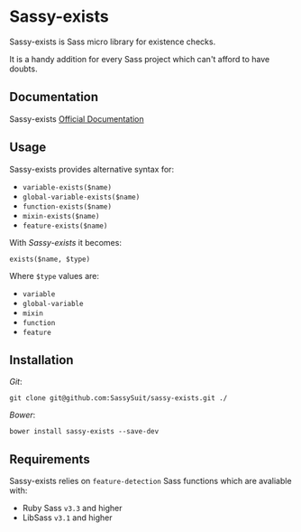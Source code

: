 # Sassy-exists

Sassy-exists is Sass micro library for existence checks. 

It is a handy addition for every Sass project which can't afford to have doubts.

## Documentation

Sassy-exists [Official Documentation](http://sassysuit.github.io/sassy-exists/)

## Usage

Sassy-exists provides alternative syntax for:

* `variable-exists($name)` 
* `global-variable-exists($name)` 
* `function-exists($name)` 
* `mixin-exists($name)` 
* `feature-exists($name)` 

With _Sassy-exists_ it becomes:

```
exists($name, $type)
```

Where `$type` values are: 

* `variable`
* `global-variable`
* `mixin`
* `function`
* `feature`

## Installation

_Git_:

```
git clone git@github.com:SassySuit/sassy-exists.git ./
```

_Bower_:

```
bower install sassy-exists --save-dev
```

## Requirements

Sassy-exists relies on `feature-detection` Sass functions which are avaliable with:

* Ruby Sass `v3.3` and higher 
* LibSass `v3.1` and higher

